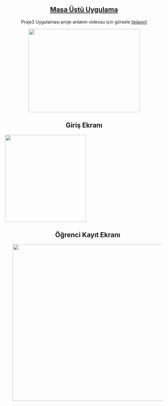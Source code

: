 <h2 style="text-align: center;"><span style="text-decoration: underline;"><strong><a data-pjax="#repo-content-pjax-container" data-turbo-frame="repo-content-turbo-frame" class="d-block overflow-x-hidden color-fg-default" href="https://www.youtube.com/embed/JBryg2PFqNQ">Masa Üstü Uygulama</a></strong></span></h2>
<p style="text-align: center;">Proje3 Uygulaması proje anlatım videosu i&ccedil;in g&ouml;rsele <a href="https://www.youtube.com/embed/JBryg2PFqNQ">tıklayın!</a></p>
<p><a href="https://youtu.be/LBVup-SwtE0"><img src="https://i.ytimg.com/vi/Z04L7QDOodM/sddefault.jpg" alt="" width="355" height="266" style="display: block; margin-left: auto; margin-right: auto;" /></a></p>

<h2 style="text-align: center;"><strong>Giriş Ekranı</strong></h2>

<p><strong><img src="https://github.com/user-attachments/assets/e5acad2e-e3fb-465e-9dbe-44651ab94b9f" alt="" width="258" height="278" /></strong></p>
<ul>

<h2 style="text-align: center;"><strong>Öğrenci Kayıt Ekranı</strong></h2>

<p><strong><img src="https://github.com/user-attachments/assets/ecf02790-468a-461e-adff-a6d356d8ae5d" alt="" width="500" height="500" /></strong></p>
<ul>

